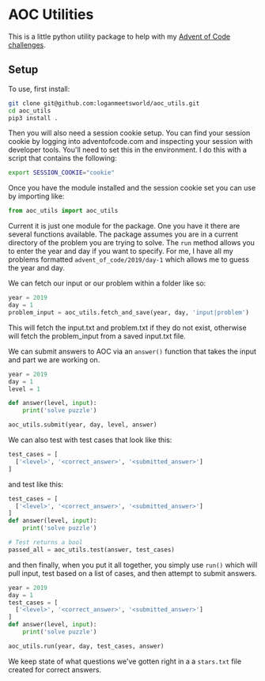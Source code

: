 # AOC Utilities

This is a little python utility package to help with my [Advent of Code challenges](https://github.com/loganmeetsworld/advent-of-code).

## Setup

To use, first install:

```bash
git clone git@github.com:loganmeetsworld/aoc_utils.git
cd aoc_utils
pip3 install .
```

Then you will also need a session cookie setup. You can find your session cookie by logging into adventofcode.com and inspecting your session with developer tools. You'll need to set this in the environment. I do this with a script that contains the following:

```bash
export SESSION_COOKIE="cookie"
```

Once you have the module installed and the session cookie set you can use by importing like:

```python
from aoc_utils import aoc_utils
```

Current it is just one module for the package. One you have it there are several functions available. The package assumes you are in a current directory of the problem you are trying to solve. The `run` method allows you to enter the year and day if you want to specify. For me, I have all my problems formatted `advent_of_code/2019/day-1` which allows me to guess the year and day.

We can fetch our input or our problem within a folder like so:

```python
year = 2019
day = 1
problem_input = aoc_utils.fetch_and_save(year, day, 'input|problem')
```

This will fetch the input.txt and problem.txt if they do not exist, otherwise will fetch the problem_input from a saved input.txt file.

We can submit answers to AOC via an `answer()` function that takes the input and part we are working on.

```python
year = 2019
day = 1
level = 1

def answer(level, input):
    print('solve puzzle')

aoc_utils.submit(year, day, level, answer)
```

We can also test with test cases that look like this:

```python
test_cases = [
  ['<level>', '<correct_answer>', '<submitted_answer>']
]
```

and test like this:

```python
test_cases = [
  ['<level>', '<correct_answer>', '<submitted_answer>']
]
def answer(level, input):
    print('solve puzzle')

# Test returns a bool
passed_all = aoc_utils.test(answer, test_cases)
```

and then finally, when you put it all together, you simply use `run()` which will pull input, test based on a list of cases, and then attempt to submit answers.

```python
year = 2019
day = 1
test_cases = [
  ['<level>', '<correct_answer>', '<submitted_answer>']
]
def answer(level, input):
    print('solve puzzle')

aoc_utils.run(year, day, test_cases, answer)
```

We keep state of what questions we've gotten right in a a `stars.txt` file created for correct answers.
